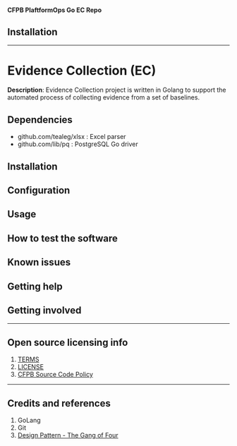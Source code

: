 #### CFPB PlaftformOps Go EC Repo


## Installation


----

# Evidence Collection (EC)

**Description**:  Evidence Collection project is written in Golang to support the automated process of collecting 
evidence from a set of baselines.  


## Dependencies

- github.com/tealeg/xlsx : Excel parser
- github.com/lib/pq : PostgreSQL Go driver

## Installation


## Configuration


## Usage


## How to test the software


## Known issues


## Getting help


## Getting involved


----

## Open source licensing info
1. [TERMS](TERMS.md)
2. [LICENSE](LICENSE)
3. [CFPB Source Code Policy](https://github.com/cfpb/source-code-policy/)


----

## Credits and references
1. GoLang
2. Git
3. [Design Pattern - The Gang of Four](https://www.amazon.com/Design-Patterns-Object-Oriented-Addison-Wesley-Professional-ebook/dp/B000SEIBB8)
